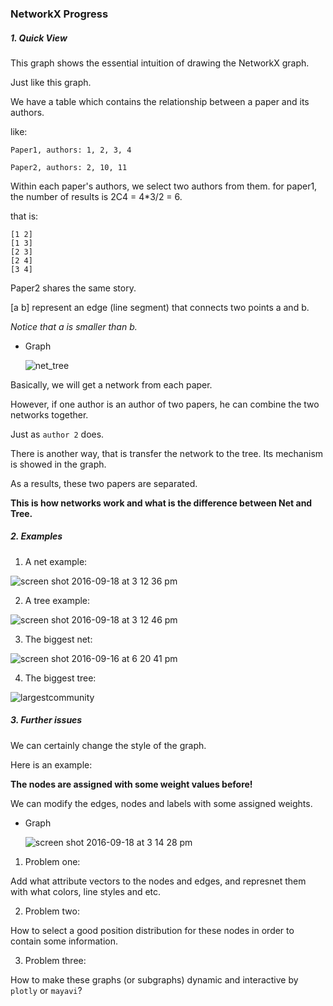 ### NetworkX Progress

##### 1. Quick View

This graph shows the essential intuition of drawing the NetworkX graph.

Just like this graph.

We have a table which contains the relationship between
a paper and its authors.

like:

`Paper1, authors: 1, 2, 3, 4`

`Paper2, authors: 2, 10, 11`

Within each paper's authors, we select two authors from them.
for paper1, the number of results is 2C4 = 4*3/2 = 6.

that is:
```
[1 2]
[1 3]
[2 3]
[2 4]
[3 4]
```
Paper2 shares the same story.


[a b] represent an edge (line segment) that connects two points a and b.

*Notice that a is smaller than b.*


* Graph

  ![net_tree](https://cloud.githubusercontent.com/assets/18824134/18615300/b9e9779a-7dd5-11e6-8cfb-fd889000b02b.jpg)

Basically, we will get a network from each paper.

However, if one author is an author of two papers, he can combine the two networks together.

Just as `author 2` does.


There is another way, that is transfer the network to the tree. Its mechanism is showed in the graph.

As a results, these two papers are separated.

__This is how networks work and what is the difference between Net and Tree.__

##### 2. Examples

1. A net example:

  ![screen shot 2016-09-18 at 3 12 36 pm](https://cloud.githubusercontent.com/assets/18824134/18615313/dcb9469c-7dd5-11e6-9979-4701967a8ede.png)

2. A tree example:

  ![screen shot 2016-09-18 at 3 12 46 pm](https://cloud.githubusercontent.com/assets/18824134/18615312/da32f6ac-7dd5-11e6-8df9-3e0f9495bfac.png)

3. The biggest net:

  ![screen shot 2016-09-16 at 6 20 41 pm](https://cloud.githubusercontent.com/assets/18824134/18615316/e5c806a6-7dd5-11e6-8708-0bb205287fa3.png)

4. The biggest tree:

  ![largestcommunity](https://cloud.githubusercontent.com/assets/18824134/18615335/9b26c83e-7dd6-11e6-85d0-b5082b53bcf1.png)

##### 3. Further issues

We can certainly change the style of the graph.

Here is an example:

__The nodes are assigned with some weight values before!__

We can modify the edges, nodes and labels with some assigned weights.

* Graph

  ![screen shot 2016-09-18 at 3 14 28 pm](https://cloud.githubusercontent.com/assets/18824134/18615309/d637f458-7dd5-11e6-9f3b-1941b27d35af.png)


1. Problem one:

  Add what attribute vectors to the nodes and edges, and represnet them with what colors, line styles and etc.

2. Problem two:

  How to select a good position distribution for these nodes in order to contain some information.

3. Problem three:

  How to make these graphs (or subgraphs) dynamic and interactive by `plotly` or `mayavi`?
